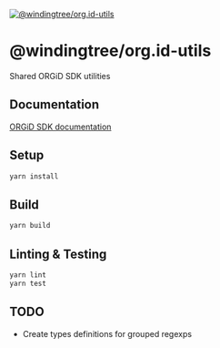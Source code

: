 [![@windingtree/org.id-utils](https://img.shields.io/npm/v/@windingtree/org.id-utils.svg)](https://www.npmjs.com/package/@windingtree/org.id-utils)
# @windingtree/org.id-utils
Shared ORGiD SDK utilities

## Documentation

[ORGiD SDK documentation](https://windingtree.github.io/org.id-sdk/)

## Setup

```bash
yarn install
```

## Build

```bash
yarn build
```

## Linting & Testing

```bash
yarn lint
yarn test
```

## TODO

- Create types definitions for grouped regexps
